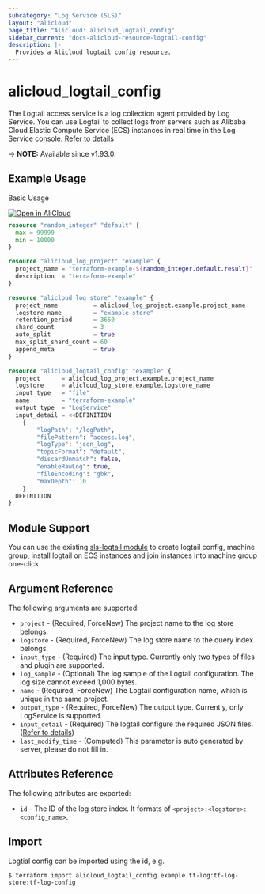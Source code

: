 ```yaml
---
subcategory: "Log Service (SLS)"
layout: "alicloud"
page_title: "Alicloud: alicloud_logtail_config"
sidebar_current: "docs-alicloud-resource-logtail-config"
description: |-
  Provides a Alicloud logtail config resource.
---
```


# alicloud_logtail_config

The Logtail access service is a log collection agent provided by Log Service.
You can use Logtail to collect logs from servers such as Alibaba Cloud Elastic
Compute Service (ECS) instances in real time in the Log Service console. [Refer to details](https://www.alibabacloud.com/help/doc-detail/29058.htm
)

-> **NOTE:** Available since v1.93.0.

## Example Usage

Basic Usage

<div style="display: block;margin-bottom: 40px;"><div class="oics-button" style="float: right;position: absolute;margin-bottom: 10px;">
  <a href="https://api.aliyun.com/api-tools/terraform?resource=alicloud_logtail_config&exampleId=c256a9d8-648f-9166-d2b9-ad6b88fb52a5ccebb39a&activeTab=example&spm=docs.r.logtail_config.0.c256a9d864&intl_lang=EN_US" target="_blank">
    <img alt="Open in AliCloud" src="https://img.alicdn.com/imgextra/i1/O1CN01hjjqXv1uYUlY56FyX_!!6000000006049-55-tps-254-36.svg" style="max-height: 44px; max-width: 100%;">
  </a>
</div></div>

```terraform
resource "random_integer" "default" {
  max = 99999
  min = 10000
}

resource "alicloud_log_project" "example" {
  project_name = "terraform-example-${random_integer.default.result}"
  description  = "terraform-example"
}

resource "alicloud_log_store" "example" {
  project_name          = alicloud_log_project.example.project_name
  logstore_name         = "example-store"
  retention_period      = 3650
  shard_count           = 3
  auto_split            = true
  max_split_shard_count = 60
  append_meta           = true
}

resource "alicloud_logtail_config" "example" {
  project      = alicloud_log_project.example.project_name
  logstore     = alicloud_log_store.example.logstore_name
  input_type   = "file"
  name         = "terraform-example"
  output_type  = "LogService"
  input_detail = <<DEFINITION
  	{
		"logPath": "/logPath",
		"filePattern": "access.log",
		"logType": "json_log",
		"topicFormat": "default",
		"discardUnmatch": false,
		"enableRawLog": true,
		"fileEncoding": "gbk",
		"maxDepth": 10
	}
  DEFINITION
}
```

## Module Support

You can use the existing [sls-logtail module](https://registry.terraform.io/modules/terraform-alicloud-modules/sls-logtail/alicloud)
to create logtail config, machine group, install logtail on ECS instances and join instances into machine group one-click.

## Argument Reference

The following arguments are supported:

* `project` - (Required, ForceNew) The project name to the log store belongs.
* `logstore` - (Required, ForceNew) The log store name to the query index belongs.
* `input_type` - (Required) The input type. Currently only two types of files and plugin are supported.
* `log_sample` - (Optional) The log sample of the Logtail configuration. The log size cannot exceed 1,000 bytes.
* `name` - (Required, ForceNew) The Logtail configuration name, which is unique in the same project.
* `output_type` - (Required, ForceNew) The output type. Currently, only LogService is supported.
* `input_detail` - (Required) The logtail configure the required JSON files. ([Refer to details](https://www.alibabacloud.com/help/doc-detail/29058.htm))
* `last_modify_time` - (Computed) This parameter is auto generated by server, please do not fill in.

## Attributes Reference

The following attributes are exported:

* `id` - The ID of the log store index. It formats of `<project>:<logstore>:<config_name>`.

## Import

Logtial config can be imported using the id, e.g.

```shell
$ terraform import alicloud_logtail_config.example tf-log:tf-log-store:tf-log-config
```
